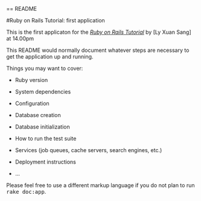 == README

#Ruby on Rails Tutorial: first application

This is the first applicaton for the [*Ruby on Rails Tutorial*](http://railstutorial.org/)
by [Ly Xuan Sang] at 14.00pm

This README would normally document whatever steps are necessary to get the
application up and running.

Things you may want to cover:

* Ruby version

* System dependencies

* Configuration

* Database creation

* Database initialization

* How to run the test suite

* Services (job queues, cache servers, search engines, etc.)

* Deployment instructions

* ...


Please feel free to use a different markup language if you do not plan to run
<tt>rake doc:app</tt>.
